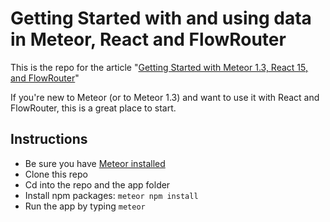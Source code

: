 # Getting Started with and using data in Meteor, React and FlowRouter

This is the repo for the article "[Getting Started with Meteor 1.3, React 15, and FlowRouter](http://coderchronicles.org/2016/04/08/getting-started-with-meteor-1-3-react-and-flowrouter/)"

If you're new to Meteor (or to Meteor 1.3) and want to use it with React and FlowRouter, this is a great place to start.

## Instructions
- Be sure you have [Meteor installed](https://www.meteor.com/install)
- Clone this repo
- Cd into the repo and the app folder
- Install npm packages: ```meteor npm install```
- Run the app by typing ```meteor```


